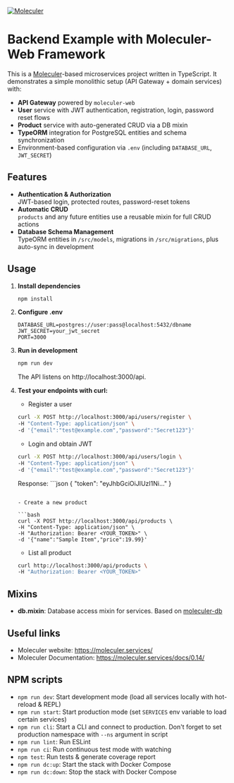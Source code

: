 [![Moleculer](https://badgen.net/badge/Powered%20by/Moleculer/0e83cd)](https://moleculer.services)

# Backend Example with Moleculer-Web Framework

This is a [Moleculer](https://moleculer.services/)-based microservices project written in TypeScript. It demonstrates a simple monolithic setup (API Gateway + domain services) with:

-   **API Gateway** powered by `moleculer-web`
-   **User** service with JWT authentication, registration, login, password reset flows
-   **Product** service with auto-generated CRUD via a DB mixin
-   **TypeORM** integration for PostgreSQL entities and schema synchronization
-   Environment-based configuration via `.env` (including `DATABASE_URL`, `JWT_SECRET`)

## Features

-   **Authentication & Authorization**  
    JWT-based login, protected routes, password-reset tokens
-   **Automatic CRUD**  
    `products` and any future entities use a reusable mixin for full CRUD actions
-   **Database Schema Management**  
    TypeORM entities in `/src/models`, migrations in `/src/migrations`, plus auto-sync in development

## Usage

1. **Install dependencies**
    ```bash
    npm install
    ```
2. **Configure .env**
    ```dotenv
    DATABASE_URL=postgres://user:pass@localhost:5432/dbname
    JWT_SECRET=your_jwt_secret
    PORT=3000
    ```
3. **Run in development**
    ```bash
    npm run dev
    ```
    The API listens on http://localhost:3000/api.
4. **Test your endpoints with curl:**

    - Register a user

    ```bash
    curl -X POST http://localhost:3000/api/users/register \
    -H "Content-Type: application/json" \
    -d '{"email":"test@example.com","password":"Secret123"}'
    ```

    - Login and obtain JWT

    ```bash
    curl -X POST http://localhost:3000/api/users/login \
    -H "Content-Type: application/json" \
    -d '{"email":"test@example.com","password":"Secret123"}'
    ```

    Response: ```json
    { "token": "eyJhbGciOiJIUzI1Ni…" }

    ````

    - Create a new product

    ```bash
    curl -X POST http://localhost:3000/api/products \
    -H "Content-Type: application/json" \
    -H "Authorization: Bearer <YOUR_TOKEN>" \
    -d '{"name":"Sample Item","price":19.99}'
    ````

    - List all product

    ```bash
    curl http://localhost:3000/api/products \
    -H "Authorization: Bearer <YOUR_TOKEN>"
    ```

## Mixins

-   **db.mixin**: Database access mixin for services. Based on [moleculer-db](https://github.com/moleculerjs/moleculer-db#readme)

## Useful links

-   Moleculer website: https://moleculer.services/
-   Moleculer Documentation: https://moleculer.services/docs/0.14/

## NPM scripts

-   `npm run dev`: Start development mode (load all services locally with hot-reload & REPL)
-   `npm run start`: Start production mode (set `SERVICES` env variable to load certain services)
-   `npm run cli`: Start a CLI and connect to production. Don't forget to set production namespace with `--ns` argument in script
-   `npm run lint`: Run ESLint
-   `npm run ci`: Run continuous test mode with watching
-   `npm test`: Run tests & generate coverage report
-   `npm run dc:up`: Start the stack with Docker Compose
-   `npm run dc:down`: Stop the stack with Docker Compose
